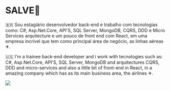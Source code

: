 <h1> SALVE🤙 </h1> 

🇧🇷 Sou estagiário desenvolvedor back-end e trabalho com tecnologias como: C#, Asp.Net.Core, API'S, SQL Server, MongoDB, CQRS, DDD e Micro Services arquitecture e um pouco de front end com React, em uma empresa incrível que tem como principal área de negócio, as linhas aéreas ✈.

🇺🇸 I'm a trainee back-end developer and i work with tecnologies such as: C#, Asp.Net.Core, API'S, SQL Server, MongoDB and arquitectures CQRS, DDD and micro-services and also a little bit of front-end in React, in a amazing company which has as its main business area, the airlines ✈.

<img src="https://github-readme-stats.vercel.app/api/top-langs/?username=Mirand8&langs_count=8&theme=dark"/>
